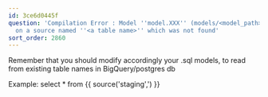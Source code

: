 ```yaml
---
id: 3ce6d0445f
question: 'Compilation Error : Model ''model.XXX'' (models/<model_path>/XXX.sql) depends
  on a source named ''<a table name>'' which was not found'
sort_order: 2860
---
```


Remember that you should modify accordingly your .sql models, to read from existing table names in BigQuery/postgres db

Example: select * from {{ source('staging',<your table name in the database>') }}

